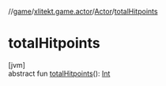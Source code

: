 //[game](../../../index.md)/[xlitekt.game.actor](../index.md)/[Actor](index.md)/[totalHitpoints](total-hitpoints.md)

# totalHitpoints

[jvm]\
abstract fun [totalHitpoints](total-hitpoints.md)(): [Int](https://kotlinlang.org/api/latest/jvm/stdlib/kotlin/-int/index.html)
